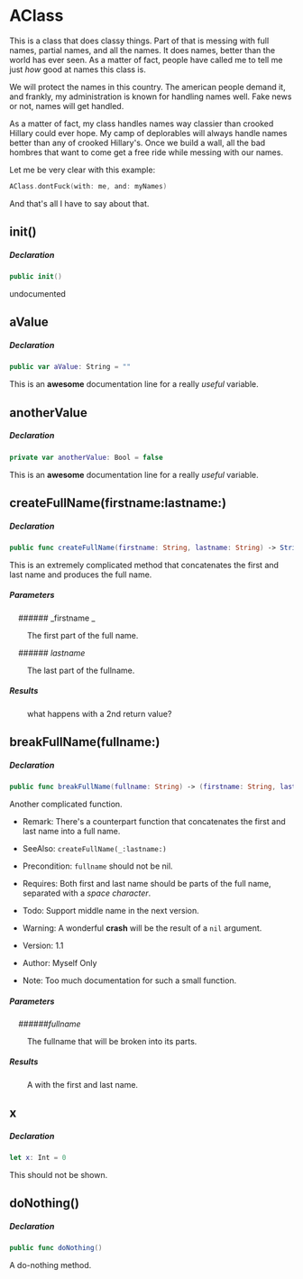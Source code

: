 AClass
====

This is a class that does classy things.
Part of that is messing with full names, partial names, and all the names.
It does names, better than the world has ever seen.  As a matter of fact,
people have called me to tell me just *how* good at names this class is.

We will protect the names in this country.  The american people demand it,
and frankly, my administration is known for handling names well.  Fake
news or not, names will get handled.

As a matter of fact, my class handles names way classier than crooked Hillary
could ever hope.  My camp of deplorables will always handle names better than
any of crooked Hillary's.  Once we build a wall, all the bad hombres that 
want to come get a free ride while messing with our names.

Let me be very clear with this example:

```swift
AClass.dontFuck(with: me, and: myNames)
```

And that's all I have to say about that.


init()
---

##### Declaration

```swift
public init()
```

undocumented

aValue
---

##### Declaration

```swift
public var aValue: String = ""
```

This is an **awesome** documentation line for a really *useful* variable.

anotherValue
---

##### Declaration

```swift
private var anotherValue: Bool = false
```

This is an **awesome** documentation line for a really *useful* variable.

createFullName(firstname:lastname:)
---

##### Declaration

```swift
public func createFullName(firstname: String, lastname: String) -> String
```

This is an extremely complicated method that concatenates the first and last name and produces the full name.




##### Parameters

&nbsp;&nbsp;&nbsp;&nbsp;###### _firstname _

&nbsp;&nbsp;&nbsp;&nbsp;&nbsp;&nbsp;&nbsp;&nbsp;The first part of the full name.

&nbsp;&nbsp;&nbsp;&nbsp;###### _lastname_

&nbsp;&nbsp;&nbsp;&nbsp;&nbsp;&nbsp;&nbsp;&nbsp;The last part of the fullname.

##### Results
&nbsp;&nbsp;&nbsp;&nbsp;&nbsp;&nbsp;&nbsp;&nbsp;what happens with a 2nd return value?

breakFullName(fullname:)
---

##### Declaration

```swift
public func breakFullName(fullname: String) -> (firstname: String, lastname: String)
```

Another complicated function.


- Remark:
There's a counterpart function that concatenates the first and last name into a full name.

- SeeAlso:  `createFullName(_:lastname:)`

- Precondition: `fullname` should not be nil.
- Requires: Both first and last name should be parts of the full name, separated with a *space character*.

- Todo: Support middle name in the next version.

- Warning: A wonderful **crash** will be the result of a `nil` argument.

- Version: 1.1

- Author: Myself Only

- Note: Too much documentation for such a small function.


##### Parameters

&nbsp;&nbsp;&nbsp;&nbsp;_######fullname_

&nbsp;&nbsp;&nbsp;&nbsp;&nbsp;&nbsp;&nbsp;&nbsp;The fullname that will be broken into its parts.

##### Results
&nbsp;&nbsp;&nbsp;&nbsp;&nbsp;&nbsp;&nbsp;&nbsp;A  with the first and last name.

x
---

##### Declaration

```swift
let x: Int = 0
```

This should not be shown.

doNothing()
---

##### Declaration

```swift
public func doNothing()
```

A do-nothing method.

